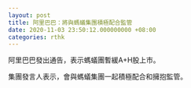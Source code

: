 ```yaml
---
layout: post
title: 阿里巴巴：將與螞蟻集團積極配合監管
date: 2020-11-03 23:50:12.000000000 +08:00
categories: rthk
---
```


阿里巴巴發出通告，表示螞蟻團暫緩A+H股上市。

集團發言人表示，會與螞蟻集團一起積極配合和擁抱監管。

